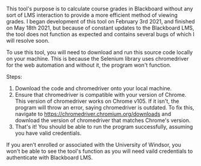 This tool's purpose is to calculate course grades in Blackboard without any sort of LMS interaction to provide a more efficient method of viewing grades.
I began development of this tool on February 3rd 2021, and finished on May 18th 2021,
but because of constant updates to the Blackboard LMS, the tool does not function as expected and contains several bugs of which I will resolve soon.

To use this tool, you will need to download and run this source code locally on your machine. This is because the Selenium library uses chromedriver for
the web automation and without it, the program won't function.

Steps:

1. Download the code and chromedriver onto your local machine.
2. Ensure that chromedriver is compatible with your version of Chrome. This version of chromedriver works on Chrome v105. 
If it isn't, the program will throw an error, saying chromedriver is outdated. To fix this, navigate to https://chromedriver.chromium.org/downloads 
and download the version of chromedriver that matches Chrome's version.
3. That's it! You should be able to run the program successfully, assuming you have valid credentials. 

If you aren't enrolled or associated with the University of Windsor, you won't be able to see the tool's function as you will need vaild credentials to 
authenticate with Blackboard LMS. 

